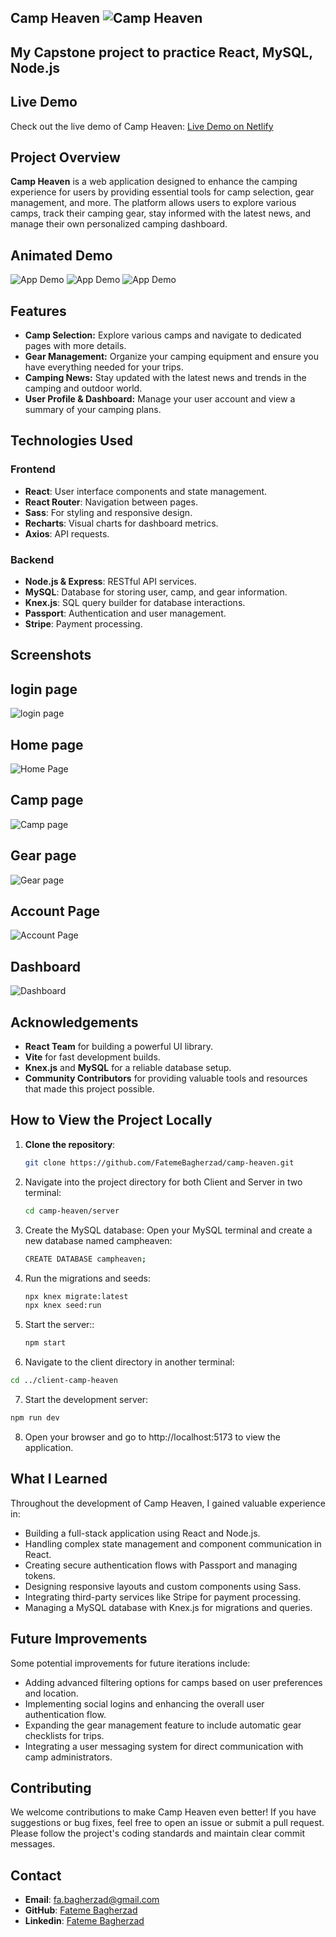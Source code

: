 ## Camp Heaven ![Camp Heaven](src/assets/images/logo-for-readme.png)

## My Capstone project to practice React, MySQL, Node.js

## Live Demo

Check out the live demo of Camp Heaven: [Live Demo on Netlify](https://camp-heaven.netlify.app)

## Project Overview

**Camp Heaven** is a web application designed to enhance the camping experience for users by providing essential tools for camp selection, gear management, and more. The platform allows users to explore various camps, track their camping gear, stay informed with the latest news, and manage their own personalized camping dashboard.

## Animated Demo

![App Demo](gif/campheaven-1.gif)
![App Demo](gif/campheaven-2.gif)
![App Demo](gif/campheaven-3.gif)

## Features

- **Camp Selection:** Explore various camps and navigate to dedicated pages with more details.
- **Gear Management:** Organize your camping equipment and ensure you have everything needed for your trips.
- **Camping News:** Stay updated with the latest news and trends in the camping and outdoor world.
- **User Profile & Dashboard:** Manage your user account and view a summary of your camping plans.

## Technologies Used

### Frontend

- **React**: User interface components and state management.
- **React Router**: Navigation between pages.
- **Sass**: For styling and responsive design.
- **Recharts**: Visual charts for dashboard metrics.
- **Axios**: API requests.

### Backend

- **Node.js & Express**: RESTful API services.
- **MySQL**: Database for storing user, camp, and gear information.
- **Knex.js**: SQL query builder for database interactions.
- **Passport**: Authentication and user management.
- **Stripe**: Payment processing.

## Screenshots

## login page

![login page](screenshots/Screenshot-1.jpg)

## Home page

![Home Page](screenshots/Screenshot-2.jpg)

## Camp page

![Camp page](screenshots/Screenshot-3.jpg)

## Gear page

![Gear page](screenshots/Screenshot-4.jpg)

## Account Page

![Account Page](screenshots/Screenshot-5.jpg)

## Dashboard

![Dashboard](screenshots/Screenshot-6.jpg)

## Acknowledgements

- **React Team** for building a powerful UI library.
- **Vite** for fast development builds.
- **Knex.js** and **MySQL** for a reliable database setup.
- **Community Contributors** for providing valuable tools and resources that made this project possible.

## How to View the Project Locally

1. **Clone the repository**:
   ```bash
   git clone https://github.com/FatemeBagherzad/camp-heaven.git
   ```
2. Navigate into the project directory for both Client and Server in two terminal:

   ```bash
   cd camp-heaven/server
   ```

3. Create the MySQL database: Open your MySQL terminal and create a new database named campheaven:

   ```bash
   CREATE DATABASE campheaven;
   ```

4. Run the migrations and seeds:

   ```bash
   npx knex migrate:latest
   npx knex seed:run
   ```

5. Start the server::

   ```bash
   npm start
   ```

6. Navigate to the client directory in another terminal:

```bash
cd ../client-camp-heaven
```

7. Start the development server:

```bash
npm run dev
```

8. Open your browser and go to http://localhost:5173 to view the application.

## What I Learned

Throughout the development of Camp Heaven, I gained valuable experience in:

- Building a full-stack application using React and Node.js.
- Handling complex state management and component communication in React.
- Creating secure authentication flows with Passport and managing tokens.
- Designing responsive layouts and custom components using Sass.
- Integrating third-party services like Stripe for payment processing.
- Managing a MySQL database with Knex.js for migrations and queries.

## Future Improvements

Some potential improvements for future iterations include:

- Adding advanced filtering options for camps based on user preferences and location.
- Implementing social logins and enhancing the overall user authentication flow.
- Expanding the gear management feature to include automatic gear checklists for trips.
- Integrating a user messaging system for direct communication with camp administrators.

## Contributing

We welcome contributions to make Camp Heaven even better! If you have suggestions or bug fixes, feel free to open an issue or submit a pull request. Please follow the project's coding standards and maintain clear commit messages.

## Contact

- **Email**: fa.bagherzad@gmail.com
- **GitHub**: [Fateme Bagherzad](https://github.com/FatemeBagherzad)
- **Linkedin**: [Fateme Bagherzad](https://www.linkedin.com/in/fatemeh-bagherzad/)
